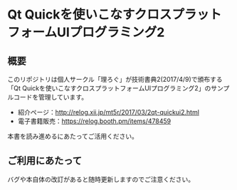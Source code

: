 # Qt Quickを使いこなすクロスプラットフォームUIプログラミング2

## 概要

このリポジトリは個人サークル「理ろぐ」が技術書典2(2017/4/9)で頒布する「Qt Quickを使いこなすクロスプラットフォームUIプログラミング2」のサンプルコードを管理しています。

- 紹介ページ：http://relog.xii.jp/mt5r/2017/03/2qt-quickui2.html
- 電子書籍販売：https://relog.booth.pm/items/478459

本書を読み進めるにあたってご活用ください。

## ご利用にあたって

バグや本自体の改訂があると随時更新しますのでご注意ください。
